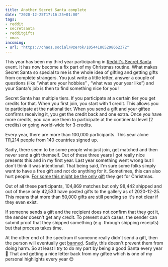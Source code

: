 ```yaml
---
title: Another Secret Santa complete
date: "2020-12-25T17:16:25+01:00"
tags:
- reddit
- secretsanta
- redditgifts
- xmas
incoming:
- url: "https://chaos.social/@zerok/105441805298662372"
---
```


This year has been my third year participating in [Reddit's Secret Santa](https://redditgifts.com) event. It has now become a fix part of my Christmas routine. What makes Secret Santa so special to me is the whole idea of gifting and getting gifts from complete strangers. You just write a little letter, answer a couple of questions (like “what are your hobbies” , “what was your year like”) and your Santa's job is then to find something nice for you!

Secret Santa has multiple tiers. If you participate at a certain tier you get credits for that. When you first join, you start with 1 credit. This allows you to participate at the national tier. When you send a gift and your giftee confirms receiving it, you get the credit back and one extra. Once you have more credits, you can use them to participate at the continental level (2 credits) or going world-wide for 3 credits.

Every year, there are more than 100,000 participants. This year alone 111,214 people from 140 countries signed up.

Sadly, there seem to be some people who just join, get matched and then never send a gift themself. Out of these three years I got really nice presents this and in my first year. Last year something went wrong but I don't think it was intentional. That being said, I'm sure some folks simply want to have a free gift and not do anything for it. Sometimes, this can also hurt people. [For some this might be the only gift](https://reddit.com/r/secretsanta/comments/kjx8qe/another_empty_xmass/) they get for Christmas. 

Out of all these participants, 104,869 matches but only 98,442  shipped and out of these only 42,533 have posted gifts to the gallery as of 2020-12-25. This means that more than 50,000 gifts are still pending so it's not clear if they even exist. 

If someone sends a gift and the recipient does not confirm that they got it, the sender doesn't get any credit. To prevent such cases, the sender can submit proof that they shipped something (e.g. through shipping receipts) but that process takes time.

At the other end of the spectrum if someone really didn't send a gift, then the person will eventually get [banned](https://redditgifts.zendesk.com/hc/en-us/articles/200769085-What-happens-to-people-who-don-t-ship-a-gift-or-mark-a-gift-received-). Sadly, this doesn't prevent them from doing harm. So at least I try to do my part by being a good Santa every year 🙂 That and getting a nice letter back from my giftee  which is one of my personal highlights every year 😊

